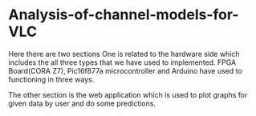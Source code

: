 # Analysis-of-channel-models-for-VLC
Here there are two sections One is related to the hardware side which includes the all three types that we have used to implemented.
FPGA Board(CORA Z7), Pic16f877a microcontroller and Arduino have used to functioning in three ways.

The other section is the web application which is used to plot graphs for given data by user and do some predictions.

